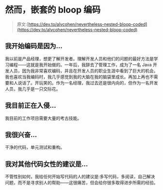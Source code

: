 # 然而，嵌套的 bloop 编码

> 原文:[https://dev.to/alvcohen/nevertheless-nested-bloop-coded](https://dev.to/alvcohen/nevertheless-nested-bloop-coded)

## [](#i-began-coding-because)我开始编码是因为...

我以前是产品经理，想更了解开发者。理解开发人员和他们的问题的最好方法是学习编程——这就是我开始做的。一年后，我辞去了管理工作，成为了一名 Java 开发人员，因为我非常喜欢编码，并且在开发人员的职业生涯中看到了巨大的机会。我也喜欢当我编码时，我几乎感觉到我的大脑在我的脑袋里成长。再加上再也不需要和人说话了。开玩笑的。作为一名经理，我过去还是很内向的，但作为一名开发人员，我几乎是一只交际花。

## [](#im-currently-hacking-on)我目前正在入侵...

我目前的工作项目需要大量的考古技能。

## [](#im-excited-about)我很兴奋...

干净的代码，单元测试和重构。

## [](#my-advice-for-other-women-who-code-is)我对其他代码女性的建议是...

不管性别如何，我给任何开始写代码的人的建议是:多写代码，多阅读，自己解决问题，而不是寻求别人的帮助——这很痛苦，但会给你很多取得进步所需的经验。